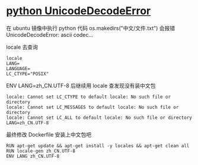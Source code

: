 # [python UnicodeDecodeError](/2022/11/python_unicode_decode_error.md)

在 ubuntu 镜像中执行 python 代码 os.makedirs("中文/文件.txt") 会报错 UnicodeDecodeError: ascii codec...

locale 去查询

```
locale
LANG=
LANGUAGE=
LC_CTYPE="POSIX"
```

ENV LANG=zh_CN.UTF-8 后继续用 locale 查发现没有装中文包

```
locale: Cannot set LC_CTYPE to default locale: No such file or directory
locale: Cannot set LC_MESSAGES to default locale: No such file or directory
locale: Cannot set LC_ALL to default locale: No such file or directory
LANG=zh_CN.UTF-8
```

最终修改 Dockerfile 安装上中文包吧

```
RUN apt-get update && apt-get install -y locales && apt-get clean all
RUN locale-gen zh_CN.UTF-8
ENV LANG zh_CN.UTF-8
```
